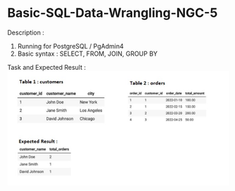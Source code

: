 # Basic-SQL-Data-Wrangling-NGC-5

Description :
1. Running for PostgreSQL / PgAdmin4
2. Basic syntax : SELECT, FROM, JOIN, GROUP BY

Task and Expected Result :
![Alt text](Detail.jpg)


